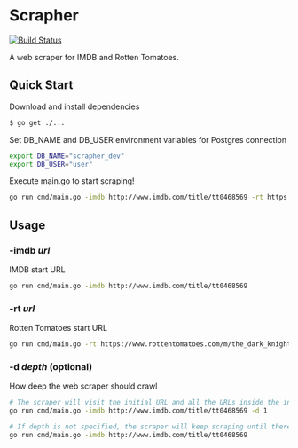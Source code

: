 # Scrapher

[![Build Status](https://travis-ci.org/richardpanda/scrapher.svg?branch=master)](https://travis-ci.org/richardpanda/scrapher)

A web scraper for IMDB and Rotten Tomatoes.

## Quick Start

Download and install dependencies
```bash
$ go get ./...
```

Set DB_NAME and DB_USER environment variables for Postgres connection
```bash
export DB_NAME="scrapher_dev"
export DB_USER="user"
```

Execute main.go to start scraping!
```bash
go run cmd/main.go -imdb http://www.imdb.com/title/tt0468569 -rt https://www.rottentomatoes.com/m/the_dark_knight
```

## Usage
### -imdb *url*
IMDB start URL
```bash
go run cmd/main.go -imdb http://www.imdb.com/title/tt0468569
```

### -rt *url*
Rotten Tomatoes start URL
```bash
go run cmd/main.go -rt https://www.rottentomatoes.com/m/the_dark_knight
```

### -d *depth* (optional)
How deep the web scraper should crawl
```bash
# The scraper will visit the initial URL and all the URLs inside the initial URL.
go run cmd/main.go -imdb http://www.imdb.com/title/tt0468569 -d 1

# If depth is not specified, the scraper will keep scraping until there is no more URLs to visit.
go run cmd/main.go -imdb http://www.imdb.com/title/tt0468569
```
